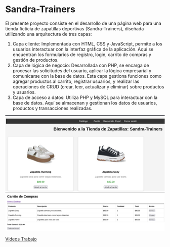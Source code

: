 # Sandra-Trainers
El presente proyecto consiste en el desarrollo de una página web para una tienda ficticia de zapatillas deportivas (Sandra-Trainers), diseñada utilizando una arquitectura de tres capas:
1.	Capa cliente: Implementada con HTML, CSS y JavaScript, permite a los usuarios interactuar con la interfaz gráfica de la aplicación. Aquí se encuentran los formularios de registro, login, carrito de compras y gestión de productos.
2.	Capa de lógica de negocio: Desarrollada con PHP, se encarga de procesar las solicitudes del usuario, aplicar la lógica empresarial y comunicarse con la base de datos. Esta capa gestiona funciones como agregar productos al carrito, registrar usuarios, y realizar las operaciones de CRUD (crear, leer, actualizar y eliminar) sobre productos y usuarios.
3.	Capa de acceso a datos: Utiliza PHP y MySQL para interactuar con la base de datos. Aquí se almacenan y gestionan los datos de usuarios, productos y transacciones realizadas.

![Catalogo](img/a.PNG)
![Carrito](img/b.PNG)

[Videos Trabajo](https://mega.nz/folder/dA0HXQga#fluHjCk1wtNdcpFQGdOnbw)
